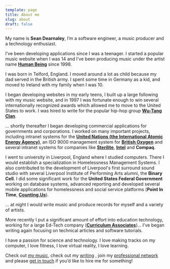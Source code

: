 ```yaml
---
template: page
title: About me
slug: about
draft: false
---
```

My name is **Sean Dearnaley**, I’m a software engineer, a music producer and a technology enthusiast.

I’ve been developing applications since I was a teenager. I started a popular music website when I was 14 and I’ve been producing music under the artist name **[Human Being](https://soundcloud.com/humanbeingmusic)** since 1998.

I was born in Telford, England. I moved around a lot as child because my dad served in the British army. I spent some time in Germany as a kid, and moved to Ireland with my family when I was 10.

I began developing websites in my early teens, I built up a large following with my music website, and in 1997 I was fortunate enough to win several internationally recognized awards which allowed me to move to the United States to work. I was hired to write for the popular hip-hop group **[Wu-Tang Clan](https://wutangclan.com/)**. 

... shortly thereafter I began developing commercial applications for governments and corporations. I worked on many important projects, including intranet systems for the **[United Nations (the International Atomic Energy Agency)](https://www.iaea.org/)**, an ISO 9000 management system for **[British Oxygen](https://www.boconline.co.uk/)** and several intranet systems for companies like **[Sterilite](https://www.sterilite.com/)**, **[Intel](https://www.intel.com/)** and **Compaq**.

I went to university in Liverpool, England where I studied computers. There I would establish a specialization in Homelessness Management Systems. I also contributed to the development of Liverpool's first surround sound studio with several Liverpool Institute of Performing Arts alumni, the **Binary Cell**.  I did some significant work for the **United States Federal Government** working on database systems, advanced reporting and developed several mobile applications for homelessness and social service platforms (**Point In Time**, **[Counting.Us](https://counting.us/)**).

… at night I would write music and produce records for myself and a variety of artists.

More recently I put a significant amount of effort into education technology, working for a large Ed-Tech company (**[Curriculum Associates](https://www.curriculumassociates.com/)**)... I’ve began writing again focusing on technical articles and software tutorials.

I have a passion for science and technology. I love making tracks on my computer, I love fitness, I love virtual reality, I love learning.

Check out [my music](https://soundcloud.com/humanbeingmusic), check out my [writing](https://medium.com/@seandearnaley) , join my [professional network](https://www.linkedin.com/in/sean-dearnaley-8577a973/) and please [get in touch](mailto:seandearnaley@hotmail.com) if you’d like to hire me for something!
